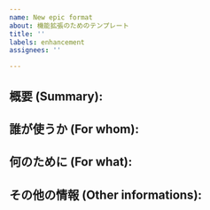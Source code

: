 ```yaml
---
name: New epic format
about: 機能拡張のためのテンプレート
title: ''
labels: enhancement
assignees: ''

---
```


<!--
**姿勢 Attituede**
- より**具体的**に、明示する。Explain the issue **concretely**.
- **否定的**な言葉を使わなくても説明はできる。Explain the issue without **negative** sentence.
- 情報に**URL**があるならば書く。Write **URL** which indicates the information.
- 説明するよりも、**図示する**。**Image** is better than text.
 -->
<!-- New epic format -->
## 概要 (Summary):

## 誰が使うか (For whom):

## 何のために (For what):

## その他の情報 (Other informations):
